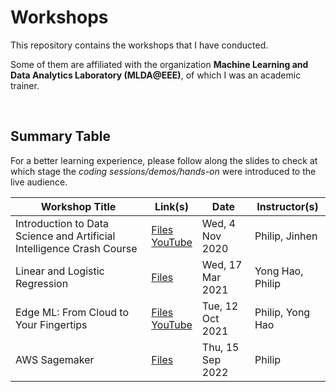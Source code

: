 # Workshops

This repository contains the workshops that I have conducted.

Some of them are affiliated with the organization **Machine Learning and Data Analytics Laboratory (MLDA@EEE)**, of which I was an academic trainer.

<br>

## Summary Table

For a better learning experience, please follow along the slides to check at which stage the *coding sessions/demos/hands-on* were introduced to the live audience.

| Workshop Title | Link(s) | Date | Instructor(s) |
|---|---|---|---|
| Introduction to Data Science and Artificial Intelligence Crash Course | <a href="./[MLDA@EEE] Introduction to Data Science and Artificial Intelligence Crash Course">Files</a><br><a href="https://www.youtube.com/watch?v=CKgJ6AJdGOM">YouTube</a> | Wed, 4 Nov 2020 | Philip, Jinhen | 
| Linear and Logistic Regression | <a href="./[MLDA@EEE] Linear and Logistic Regression">Files</a> | Wed, 17 Mar 2021 | Yong Hao, Philip |
| Edge ML: From Cloud to Your Fingertips | <a href="./[MLDA@EEE] Edge ML From Cloud to Your Fingertips">Files</a><br><a href="https://www.youtube.com/watch?v=4-dap834HGg">YouTube</a> | Tue, 12 Oct 2021 | Philip, Yong Hao |
| AWS Sagemaker | <a href="./[MLDA@EEE] AWS Sagemaker">Files</a> | Thu, 15 Sep 2022 | Philip |
